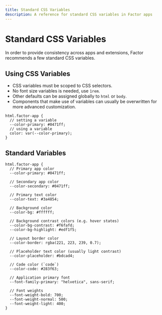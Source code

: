 ```yaml
---
title: Standard CSS Variables
description: A reference for standard CSS variables in Factor apps
---
```


# Standard CSS Variables

In order to provide consistency across apps and extensions, Factor recommends a few standard CSS variables.

## Using CSS Variables

- CSS variables must be scoped to CSS selectors.
- No font size variables is needed, use `1rem`.
- Other defaults can be assigned globally to `html` or `body`.
- Components that make use of variables can usually be overwritten for more advanced customization.

```less
html.factor-app {
  // setting a variable
  --color-primary: #0471ff;
  // using a variable
  color: var(--color-primary);
}
```

## Standard Variables

```less
html.factor-app {
  // Primary app color
  --color-primary: #0471ff;

  // Secondary app color
  --color-secondary: #0471ff;

  // Primary text color
  --color-text: #3a4854;

  // Background color
  --color-bg: #ffffff;

  // Background contrast colors (e.g. hover states)
  --color-bg-contrast: #f6fafd;
  --color-bg-highlight: #edf1f5;

  // Layout border color
  --color-border: rgba(221, 223, 239, 0.7);

  // Placeholder text color (usually light contrast)
  --color-placeholder: #bdcad4;

  // Code color (`code`)
  --color-code: #283f63;

  // Application primary font
  --font-family-primary: "helvetica", sans-serif;

  // Font weights
  --font-weight-bold: 700;
  --font-weight-normal: 500;
  --font-weight-light: 400;
}
```
